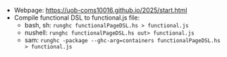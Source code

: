 - Webpage: https://uob-coms10016.github.io/2025/start.html
- Compile functional DSL to functional.js file:
  - bash, sh: `runghc functionalPageDSL.hs > functional.js`
  - nushell: `runghc functionalPageDSL.hs out> functional.js`
  - sam: `runghc -package --ghc-arg=containers functionalPageDSL.hs > functional.js`
